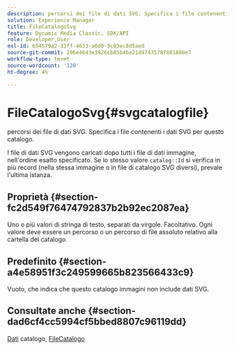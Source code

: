 ```yaml
---
description: percorsi dei file di dati SVG. Specifica i file contenenti i dati SVG per questo catalogo.
solution: Experience Manager
title: FileCatalogoSvg
feature: Dynamic Media Classic, SDK/API
role: Developer,User
exl-id: 654579a2-33ff-4633-a6d0-3c03ec8d5aed
source-git-commit: 206e4643e3926cb85b4be2189743578f88180be7
workflow-type: tm+mt
source-wordcount: '120'
ht-degree: 4%

---
```


# FileCatalogoSvg{#svgcatalogfile}

percorsi dei file di dati SVG. Specifica i file contenenti i dati SVG per questo catalogo.

I file di dati SVG vengono caricati dopo tutti i file di dati immagine, nell&#39;ordine esatto specificato. Se lo stesso valore `catalog::Id` si verifica in più record (nella stessa immagine o in file di catalogo SVG diversi), prevale l&#39;ultima istanza.

## Proprietà {#section-fc2d549f76474792837b2b92ec2087ea}

Uno o più valori di stringa di testo, separati da virgole. Facoltativo. Ogni valore deve essere un percorso o un percorso di file assoluto relativo alla cartella del catalogo.

## Predefinito {#section-a4e58951f3c249599665b823566433c9}

Vuoto, che indica che questo catalogo immagini non include dati SVG.

## Consultate anche {#section-dad6cf4cc5994cf5bbed8807c96119dd}

[Dati](../../../../../is-api/image-catalog/image-serving-api-ref/c-image-catalog-reference/c-overview/c-catalog-data-fields/c-catalog-data-fields.md#concept-b19581028ec44f98b9f5943624403d29) catalogo,  [FileCatalogo](../../../../../is-api/image-catalog/image-serving-api-ref/c-image-catalog-reference/c-attributes-reference/r-catalogfile.md#reference-16498bb4cb33458697c1ab002ea8db79)
